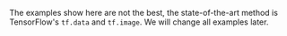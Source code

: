 The examples show here are not the best, the state-of-the-art method is TensorFlow's `tf.data` and `tf.image`.
We will change all examples later.